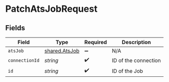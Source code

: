 # PatchAtsJobRequest


## Fields

| Field                                          | Type                                           | Required                                       | Description                                    |
| ---------------------------------------------- | ---------------------------------------------- | ---------------------------------------------- | ---------------------------------------------- |
| `atsJob`                                       | [shared.AtsJob](../../models/shared/atsjob.md) | :heavy_minus_sign:                             | N/A                                            |
| `connectionId`                                 | *string*                                       | :heavy_check_mark:                             | ID of the connection                           |
| `id`                                           | *string*                                       | :heavy_check_mark:                             | ID of the Job                                  |